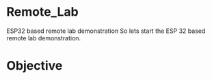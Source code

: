 # Remote_Lab
ESP32 based remote lab demonstration
So lets start the ESP 32 based remote lab demonstration. 

# Objective
